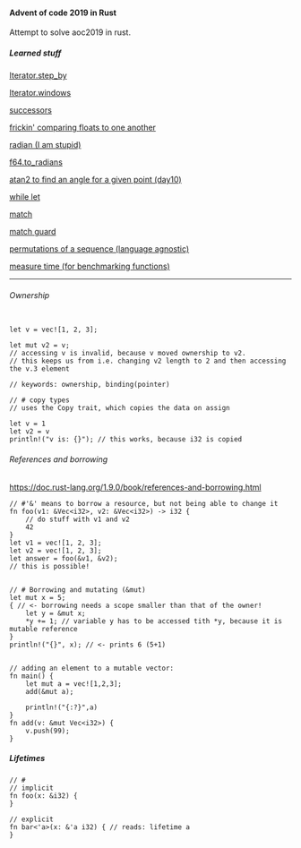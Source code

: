 #### Advent of code 2019 in Rust

Attempt to solve aoc2019 in rust.


##### Learned stuff
[Iterator.step_by](https://doc.rust-lang.org/std/iter/trait.Iterator.html#method.step_by)

[Iterator.windows](https://doc.rust-lang.org/std/primitive.slice.html#method.windows)

[successors](https://doc.rust-lang.org/std/iter/fn.successors.html)

[frickin' comparing floats to one another](https://github.com/rust-lang/rust/blob/88fc543866c2c48b3b1a32e9d55a4eb77d1dee66/src/test/run-pass/const-binops.rs#L12-L19)

[radian (I am stupid)](https://en.wikipedia.org/wiki/Radian)

[f64.to_radians](https://doc.rust-lang.org/std/primitive.f64.html#method.to_radians)

[atan2 to find an angle for a given point (day10)](https://stackoverflow.com/questions/21483999/using-atan2-to-find-angle-between-two-vectors/21484228)

[while let](https://doc.rust-lang.org/rust-by-example/flow_control/while_let.html)

[match](https://doc.rust-lang.org/rust-by-example/flow_control/match.html)

[match guard](https://doc.rust-lang.org/rust-by-example/flow_control/match/guard.html)

[permutations of a sequence (language agnostic)](https://rosettacode.org/wiki/Permutations#Iterative)

[measure time (for benchmarking functions)](https://rust-lang-nursery.github.io/rust-cookbook/datetime/duration.html)

---
###### Ownership

```

let v = vec![1, 2, 3];

let mut v2 = v;
// accessing v is invalid, because v moved ownership to v2.
// this keeps us from i.e. changing v2 length to 2 and then accessing the v.3 element

// keywords: ownership, binding(pointer)

// # copy types
// uses the Copy trait, which copies the data on assign

let v = 1
let v2 = v
println!("v is: {}"); // this works, because i32 is copied

```

###### References and borrowing
https://doc.rust-lang.org/1.9.0/book/references-and-borrowing.html

```
// #'&' means to borrow a resource, but not being able to change it
fn foo(v1: &Vec<i32>, v2: &Vec<i32>) -> i32 {
    // do stuff with v1 and v2
    42
}
let v1 = vec![1, 2, 3];
let v2 = vec![1, 2, 3];
let answer = foo(&v1, &v2);
// this is possible!


// # Borrowing and mutating (&mut) 
let mut x = 5;
{ // <- borrowing needs a scope smaller than that of the owner!
    let y = &mut x;
    *y += 1; // variable y has to be accessed tith *y, because it is mutable reference
}
println!("{}", x); // <- prints 6 (5+1)


// adding an element to a mutable vector:
fn main() {
    let mut a = vec![1,2,3];
    add(&mut a);

    println!("{:?}",a)
}
fn add(v: &mut Vec<i32>) {
    v.push(99);
}

```

##### Lifetimes

```
// # 
// implicit
fn foo(x: &i32) {
}

// explicit
fn bar<'a>(x: &'a i32) { // reads: lifetime a
}
```